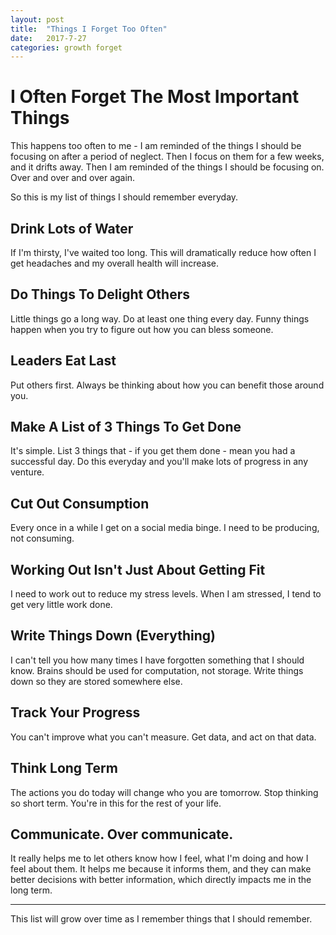 ```yaml
---
layout: post
title:  "Things I Forget Too Often"
date:   2017-7-27
categories: growth forget
---
```


# I Often Forget The Most Important Things

This happens too often to me - I am reminded of the things I should be focusing on after a period of neglect.
Then I focus on them for a few weeks, and it drifts away. Then I am reminded of the things I should be focusing on.
Over and over and over again.

So this is my list of things I should remember everyday.

## Drink Lots of Water

If I'm thirsty, I've waited too long. This will dramatically reduce how often I get headaches and my overall 
health will increase.

## Do Things To Delight Others

Little things go a long way. Do at least one thing every day. Funny things happen when you try to figure out how you
can bless someone.

## Leaders Eat Last

Put others first. Always be thinking about how you can benefit those around you.

## Make A List of 3 Things To Get Done

It's simple. List 3 things that - if you get them done - mean you had a successful day. Do this everyday and you'll 
make lots of progress in any venture.

## Cut Out Consumption

Every once in a while I get on a social media binge. I need to be producing, not consuming.

## Working Out Isn't Just About Getting Fit

I need to work out to reduce my stress levels. When I am stressed, I tend to get very little work done.

## Write Things Down (Everything)

I can't tell you how many times I have forgotten something that I should know. Brains should be used for 
computation, not storage. Write things down so they are stored somewhere else.

## Track Your Progress

You can't improve what you can't measure. Get data, and act on that data.

## Think Long Term

The actions you do today will change who you are tomorrow. Stop thinking so short term. You're in this for the 
rest of your life.

## Communicate. Over communicate.

It really helps me to let others know how I feel, what I'm doing and how I feel about them. It helps me because it
informs them, and they can make better decisions with better information, which directly impacts me in the long term.

-----

This list will grow over time as I remember things that I should remember.
